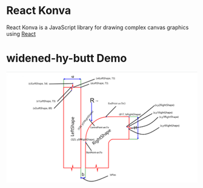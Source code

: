 # React Konva

React Konva is a JavaScript library for drawing complex canvas graphics using [React](https://reactjs.org/)


# widened-hy-butt Demo
![Demo](./widened-hy-butt.png)



